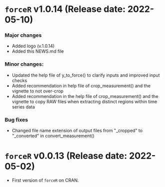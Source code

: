 # `forceR` v1.0.14 (Release date: 2022-05-10)
### Major changes
  * Added logo (v.1.0.14)
  * Added this NEWS.md file
  
### Minor changes:
  * Updated the help file of y_to_force() to clarify inputs and improved input checks
  * Added recommendation in help file of crop_measurement() and the vignette to not over-crop
  * Added recommendation  in the help file of crop_measurement() and the vignette to copy RAW files when extracting distinct regions within time series data
  
### Bug fixes
  * Changed file name extension of output files from "_cropped" to "_converted" in convert_measurement()

# `forceR` v0.0.13 (Release date: 2022-05-02)
  * First version of `forceR` on CRAN.

